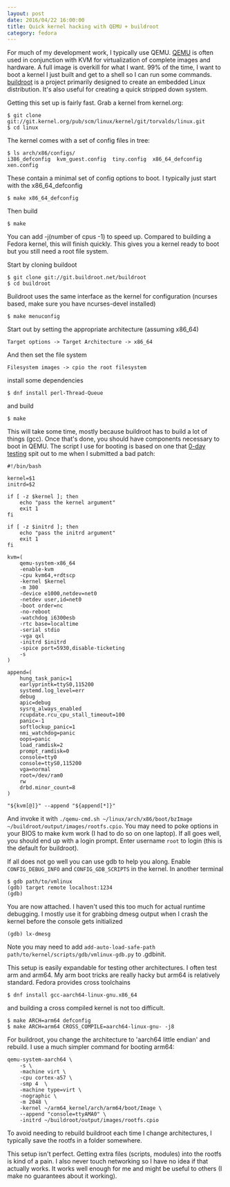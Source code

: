 ```yaml
---
layout: post
date: 2016/04/22 16:00:00
title: Quick kernel hacking with QEMU + buildroot
category: fedora
---
```

For much of my development work, I typically use
QEMU. [QEMU](http://wiki.qemu.org/Main_Page)
is often used in conjunction with KVM for virtualization of complete images and
hardware. A full image is overkill for what I want. 99% of the time, I want
to boot a kernel I just built and get to a shell so I can run some commands.
[buildroot](https://buildroot.org/) is a project primarily designed to create
an embedded Linux distribution. It's also useful for creating a quick stripped
down system.

Getting this set up is fairly fast. Grab a kernel from kernel.org:

	$ git clone git://git.kernel.org/pub/scm/linux/kernel/git/torvalds/linux.git
	$ cd linux

The kernel comes with a set of config files in tree:

	$ ls arch/x86/configs/
	i386_defconfig  kvm_guest.config  tiny.config  x86_64_defconfig  xen.config

These contain a minimal set of config options to boot. I typically just start
with the x86_64_defconfig

	$ make x86_64_defconfig

Then build

	$ make

You can add -j(number of cpus -1) to speed up. Compared to building a Fedora
kernel, this will finish quickly. This gives you a kernel ready to boot but
you still need a root file system.

Start by cloning buildoot

	$ git clone git://git.buildroot.net/buildroot
	$ cd buildroot

Buildroot uses the same interface as the kernel for configuration (ncurses
based, make sure you have ncurses-devel installed)

	$ make menuconfig

Start out by setting the appropriate architecture (assuming x86_64)

	Target options -> Target Architecture -> x86_64

And then set the file system

	Filesystem images -> cpio the root filesystem

install some dependencies

	$ dnf install perl-Thread-Queue

and build

	$ make

This will take some time, mostly because buildroot has to build a lot of
things (gcc). Once that's done, you should have components necessary to boot
in QEMU. The script I use for booting is based on one that
[0-day testing](https://01.org/lkp/documentation/0-day-test-service) spit out
to me when I submitted a bad patch:

	#!/bin/bash

	kernel=$1
	initrd=$2

	if [ -z $kernel ]; then
		echo "pass the kernel argument"
		exit 1
	fi

	if [ -z $initrd ]; then
		echo "pass the initrd argument"
		exit 1
	fi

	kvm=(
	    qemu-system-x86_64
	    -enable-kvm
	    -cpu kvm64,+rdtscp
	    -kernel $kernel
	    -m 300
	    -device e1000,netdev=net0
	    -netdev user,id=net0
	    -boot order=nc
	    -no-reboot
	    -watchdog i6300esb
	    -rtc base=localtime
	    -serial stdio
	    -vga qxl
	    -initrd $initrd
	    -spice port=5930,disable-ticketing
	    -s
	)

	append=(
	    hung_task_panic=1
	    earlyprintk=ttyS0,115200
	    systemd.log_level=err
	    debug
	    apic=debug
	    sysrq_always_enabled
	    rcupdate.rcu_cpu_stall_timeout=100
	    panic=-1
	    softlockup_panic=1
	    nmi_watchdog=panic
	    oops=panic
	    load_ramdisk=2
	    prompt_ramdisk=0
	    console=tty0
	    console=ttyS0,115200
	    vga=normal
	    root=/dev/ram0
	    rw
	    drbd.minor_count=8
	)

	"${kvm[@]}" --append "${append[*]}"

And invoke it with `./qemu-cmd.sh ~/linux/arch/x86/boot/bzImage
~/buildroot/output/images/rootfs.cpio`.
You may need to poke options in your BIOS to make kvm work (I had to do so on
one laptop). If all goes well, you should end up
with a login prompt. Enter username `root` to login (this is the default for
buildroot).

If all does not go well you can use gdb to help you along. Enable
`CONFIG_DEBUG_INFO` and `CONFIG_GDB_SCRIPTS` in the kernel. In another terminal

	$ gdb path/to/vmlinux
	(gdb) target remote localhost:1234
	(gdb)

You are now attached. I haven't used this too much for actual runtime
debugging. I mostly use it for grabbing dmesg output when I crash the kernel
before the console gets initialized

	(gdb) lx-dmesg

Note you may need to add `add-auto-load-safe-path
path/to/kernel/scripts/gdb/vmlinux-gdb.py` to .gdbinit.

This setup is easily expandable for testing other architectures.
I often test arm and arm64. My arm boot tricks are really hacky but arm64
is relatively standard. Fedora provides cross toolchains

	$ dnf install gcc-aarch64-linux-gnu.x86_64

and building a cross compiled kernel is not too difficult.

	$ make ARCH=arm64 defconfig
	$ make ARCH=arm64 CROSS_COMPILE=aarch64-linux-gnu- -j8

For buildroot, you change the architecture to 'aarch64 little endian' and
rebuild. I use a much simpler command for booting arm64:

	qemu-system-aarch64 \
		-s \
		-machine virt \
		-cpu cortex-a57 \
		-smp 4  \
		-machine type=virt \
		-nographic \
		-m 2048 \
		-kernel ~/arm64_kernel/arch/arm64/boot/Image \
		--append "console=ttyAMA0" \
		-initrd ~/buildroot/output/images/rootfs.cpio

To avoid needing to rebuild buildroot each time I change architectures, I
typically save the rootfs in a folder somewhere.

This setup isn't perfect. Getting extra files (scripts,
modules) into the rootfs is kind of a pain. I also never touch networking so
I have no idea if that actually works. It works well enough for me and might
be useful to others (I make no guarantees about it working).
